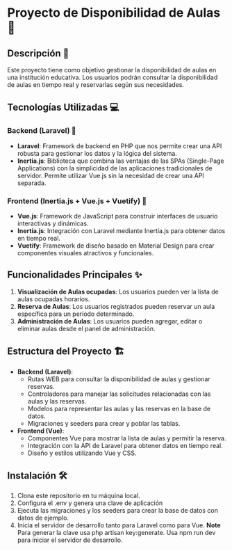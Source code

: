 # Proyecto de Disponibilidad de Aulas 🏫

## Descripción 📝
Este proyecto tiene como objetivo gestionar la disponibilidad de aulas en una institución educativa. Los usuarios podrán consultar la disponibilidad de aulas en tiempo real y reservarlas según sus necesidades.

## Tecnologías Utilizadas 💻
### Backend (Laravel) 🚀
- **Laravel**: Framework de backend en PHP que nos permite crear una API robusta para gestionar los datos y la lógica del sistema.
- **Inertia.js**: Biblioteca que combina las ventajas de las SPAs (Single-Page Applications) con la simplicidad de las aplicaciones tradicionales de servidor. Permite utilizar Vue.js sin la necesidad de crear una API separada.

### Frontend (Inertia.js + Vue.js + Vuetify) 🎨
- **Vue.js**: Framework de JavaScript para construir interfaces de usuario interactivas y dinámicas.
- **Inertia.js**: Integración con Laravel mediante Inertia.js para obtener datos en tiempo real.
- **Vuetify**: Framework de diseño basado en Material Design para crear componentes visuales atractivos y funcionales.


## Funcionalidades Principales ✨
1. **Visualización de Aulas ocupadas**: Los usuarios pueden ver la lista de aulas ocupadas horarios.
2. **Reserva de Aulas**: Los usuarios registrados pueden reservar un aula específica para un período determinado.
3. **Administración de Aulas**: Los usuarios pueden agregar, editar o eliminar aulas desde el panel de administración.

## Estructura del Proyecto 🏗️
- **Backend (Laravel)**:
    - Rutas WEB para consultar la disponibilidad de aulas y gestionar reservas.
    - Controladores para manejar las solicitudes relacionadas con las aulas y las reservas.
    - Modelos para representar las aulas y las reservas en la base de datos.
    - Migraciones y seeders para crear y poblar las tablas.
- **Frontend (Vue)**:
    - Componentes Vue para mostrar la lista de aulas y permitir la reserva.
    - Integración con la API de Laravel para obtener datos en tiempo real.
    - Diseño y estilos utilizando Vue y CSS.

## Instalación 🛠️
1. Clona este repositorio en tu máquina local.
2. Configura el .env y genera una clave de aplicación
2. Ejecuta las migraciones y los seeders para crear la base de datos con datos de ejemplo.
3. Inicia el servidor de desarrollo tanto para Laravel como para Vue.
**Note**
Para generar la clave usa php artisan key:generate.
Usa npm run dev para iniciar el servidor de desarrollo.

